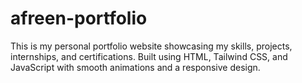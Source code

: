 # afreen-portfolio
This is my personal portfolio website showcasing my skills, projects, internships, and certifications. Built using HTML, Tailwind CSS, and JavaScript with smooth animations and a responsive design.
